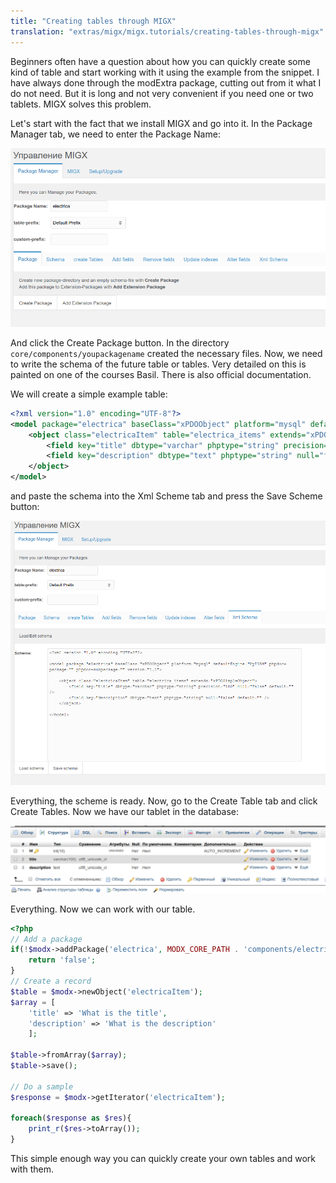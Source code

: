 ```yaml
---
title: "Creating tables through MIGX"
translation: "extras/migx/migx.tutorials/creating-tables-through-migx"
---
```


Beginners often have a question about how you can quickly create some kind of table and start working with it using the example from the snippet. I have always done through the modExtra package, cutting out from it what I do not need. But it is long and not very convenient if you need one or two tablets. MIGX solves this problem.

Let's start with the fact that we install MIGX and go into it. In the Package Manager tab, we need to enter the Package Name:

![](creating-tables-through-migx-1.png)

And click the Create Package button. In the directory `core/components/youpackagename` created the necessary files.
Now, we need to write the schema of the future table or tables. Very detailed on this is painted on one of the courses Basil. There is also official documentation.

We will create a simple example table:

``` xml
<?xml version="1.0" encoding="UTF-8"?>
<model package="electrica" baseClass="xPDOObject" platform="mysql" defaultEngine="MyISAM" phpdoc-package="" phpdoc-subpackage="" version="1.1">
    <object class="electricaItem" table="electrica_items" extends="xPDOSimpleObject">
        <field key="title" dbtype="varchar" phptype="string" precision="100" null="false" default="" />
        <field key="description" dbtype="text" phptype="string" null="false" default="" />
    </object>
</model>
```

and paste the schema into the Xml Scheme tab and press the Save Scheme button:

![](creating-tables-through-migx-2.png)

Everything, the scheme is ready. Now, go to the Create Table tab and click Create Tables. Now we have our tablet in the database:

![](creating-tables-through-migx-3.png)

Everything. Now we can work with our table.

``` php
<?php
// Add a package
if(!$modx->addPackage('electrica', MODX_CORE_PATH . 'components/electrica/model/')){
    return 'false';
}
// Create a record
$table = $modx->newObject('electricaItem');
$array = [
    'title' => 'What is the title',
    'description' => 'What is the description'
    ];

$table->fromArray($array);
$table->save();

// Do a sample
$response = $modx->getIterator('electricaItem');

foreach($response as $res){
    print_r($res->toArray());
}
```

This simple enough way you can quickly create your own tables and work with them.
